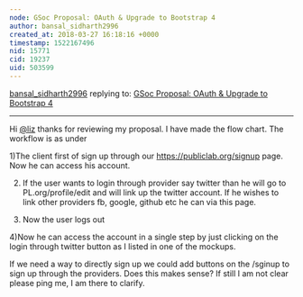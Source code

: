 ```yaml
---
node: GSoc Proposal: OAuth & Upgrade to Bootstrap 4
author: bansal_sidharth2996
created_at: 2018-03-27 16:18:16 +0000
timestamp: 1522167496
nid: 15771
cid: 19237
uid: 503599
---
```




[bansal_sidharth2996](../profile/bansal_sidharth2996) replying to: [GSoc Proposal: OAuth & Upgrade to Bootstrap 4](../notes/bansal_sidharth2996/02-20-2018/gsoc-proposal-oauth-authentication)

----
Hi [@liz](/profile/liz) thanks for reviewing my proposal.
I have made the flow chart. The workflow is as under

1)The client first of sign up through our https://publiclab.org/signup page. Now he can access his account.

2) If the user wants to login through provider say twitter than he will go to PL.org/profile/edit and will link up the twitter account. If he wishes to link other providers fb, google, github etc he can via this page.

3) Now the user logs out

4)Now he can access the account in a single step by just clicking on the login through twitter button as I listed in one of the mockups.

 If we need a way to directly sign up we could add buttons on the /sginup to sign up through the providers. Does this makes sense? If still I am not clear please ping me, I am there to clarify.